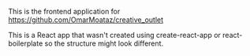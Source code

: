 This is the frontend application for https://github.com/OmarMoataz/creative_outlet

This is a React app that wasn't created using create-react-app or react-boilerplate so the structure might look different.
